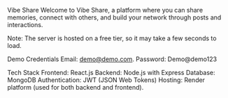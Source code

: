 Vibe Share
Welcome to Vibe Share, a platform where you can share memories, connect with others, and build your network through posts and interactions.

Note: The server is hosted on a free tier, so it may take a few seconds to load.

Demo Credentials
Email: demo@demo.com.
Password: Demo@demo123

Tech Stack
Frontend: React.js
Backend: Node.js with Express
Database: MongoDB
Authentication: JWT (JSON Web Tokens)
Hosting: Render platform (used for both backend and frontend).

